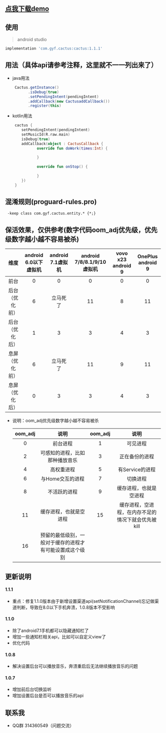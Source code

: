 ## [点我下载demo](https://www.pgyer.com/1osg)

## 使用 
> android studio
   ```groovy
   implementation 'com.gyf.cactus:cactus:1.1.1'
   ```

## 用法（具体api请参考注释，这里就不一一列出来了）
- java用法

   ```java
    Cactus.getInstance()
          .isDebug(true)
          .setPendingIntent(pendingIntent)
          .addCallback(new CactusaddCallback())
          .register(this)
   ```
- kotlin用法
 
   ```kotlin
    cactus {
       setPendingIntent(pendingIntent)
       setMusicId(R.raw.main)
       isDebug(true)
       addCallback(object : CactusCallback {
              override fun doWork(times:Int) {
                           
              }
       
              override fun onStop() {
                          
              }
       })
    }
   ```
## 混淆规则(proguard-rules.pro)
   ```
    -keep class com.gyf.cactus.entity.* {*;} 
   ```

## 保活效果，仅供参考(数字代码oom_adj优先级，优先级数字越小越不容易被杀)
  | 维度 | android 6.0以下虚拟机 | android 7.1虚拟机 | android 7/8/8.1/9/10虚拟机 | vovo x23 android 9 | OnePlus android 9 | 
  | :-------------: |:-------------:| :-------------:| :-------------:| :-------------:|:-------------:|
  | 前台 | 0 | 0 |0 |0 |0 |
  | 后台（优化前） | 6 | 立马死了 |11 |8 |11 |
  | 后台（优化后） | 1 | 3 |3 |4 |3 |
  | 息屏（优化前） | 6 | 立马死了 |11 |9 |11 |
  | 息屏（优化后） | 0 | 3 |3 |4 |3 |
- 说明：oom_adj优先级数字越小越不容易被杀

  | oom_adj | 说明 | oom_adj | 说明 |
  | :-------------: |:-------------:| :-------------:| :-------------:|
  | 0 | 前台进程 | 1 |可见进程 |
  | 2 | 可感知的进程，比如那种播放音乐 | 3 |正在备份的进程 |
  | 4 | 高权重进程 | 5 |有Service的进程 |
  | 6 | 与Home交互的进程 | 7 |切换进程 |
  | 8 | 不活跃的进程 | 9 |缓存进程，也就是空进程 |
  | 11 | 缓存进程，也就是空进程 | 15 |缓存进程，空进程，在内存不足的情况下就会优先被kill |
  | 16 | 预留的最低级别，一般对于缓存的进程才有可能设置成这个级别 |  | |

## 更新说明
#### 1.1.1
- 重点：修复1.1.0版本由于新增设置渠道api(setNotificationChannel)忘记做渠道判断，导致在8.0以下手机奔溃，1.0.8版本不受影响

#### 1.1.0
- 除了android7.1手机都可以隐藏通知栏了
- 增加一些通知栏相关api，比如可以自定义view了
- 优化代码

#### 1.0.8
- 解决设置后台可以播放音乐，奔溃重启后无法继续播放音乐的问题

#### 1.0.7
- 增加前后台切换监听
- 增加设置后台是否可以播放音乐的api

## 联系我 ##
- QQ群 314360549（问题交流）